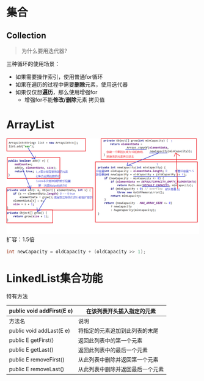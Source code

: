 # 集合

## Collection

> 为什么要用迭代器?

三种循环的使用场景：

* 如果需要操作索引，使用普通for循环
* 如果在遍历的过程中需要**删除**元素，使用迭代器
* 如果仅仅想**遍历**，那么使用增强for
  * 增强for不能**修改/删除**元素   拷贝值

# ArrayList

![ArrayList第一次添加元素的源码解析](Collection.assets/ArrayList第一次添加元素的源码解析.png)
扩容：1.5倍

```java
int newCapacity = oldCapacity + (oldCapacity >> 1);
```

# LinkedList集合功能

特有方法

| public void addFirst(E e) | 在该列表开头插入指定的元素       |
| ------------------------- | -------------------------------- |
| 方法名                    | 说明                             |
| public void addLast(E e)  | 将指定的元素追加到此列表的末尾   |
| public E getFirst()       | 返回此列表中的第一个元素         |
| public   E getLast()      | 返回此列表中的最后一个元素       |
| public E removeFirst()    | 从此列表中删除并返回第一个元素   |
| public   E removeLast()   | 从此列表中删除并返回最后一个元素 |